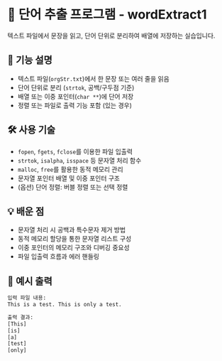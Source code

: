 # 📘 단어 추출 프로그램 - wordExtract1

텍스트 파일에서 문장을 읽고, 단어 단위로 분리하여 배열에 저장하는 실습입니다.

## 📄 기능 설명

- 텍스트 파일(`orgStr.txt`)에서 한 문장 또는 여러 줄을 읽음
- 단어 단위로 분리 (`strtok`, 공백/구두점 기준)
- 배열 또는 이중 포인터(`char **`)에 단어 저장
- 정렬 또는 파일로 출력 기능 포함 (있는 경우)

## 🛠 사용 기술

- `fopen`, `fgets`, `fclose`를 이용한 파일 입출력
- `strtok`, `isalpha`, `isspace` 등 문자열 처리 함수
- `malloc`, `free`를 활용한 동적 메모리 관리
- 문자열 포인터 배열 및 이중 포인터 구조
- (옵션) 단어 정렬: 버블 정렬 또는 선택 정렬

## 💡 배운 점

- 문자열 처리 시 공백과 특수문자 제거 방법
- 동적 메모리 할당을 통한 문자열 리스트 구성
- 이중 포인터의 메모리 구조와 디버깅 중요성
- 파일 입출력 흐름과 에러 핸들링

## 🧪 예시 출력

```txt
입력 파일 내용:
This is a test. This is only a test.

출력 결과:
[This]
[is]
[a]
[test]
[only]
